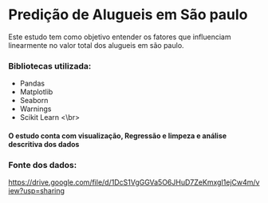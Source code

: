 # Predição de Alugueis em São paulo
Este estudo tem como objetivo entender os fatores que influenciam linearmente no valor total dos alugueis em são paulo.</br>
### Bibliotecas utilizada: </br>
- Pandas
- Matplotlib
- Seaborn
- Warnings
- Scikit Learn
<\br>
#### O estudo conta com visualização, Regressão e limpeza e análise descritiva dos dados
### Fonte dos dados:
https://drive.google.com/file/d/1DcS1VgGGVa5O6JHuD7ZeKmxgI1ejCw4m/view?usp=sharing
